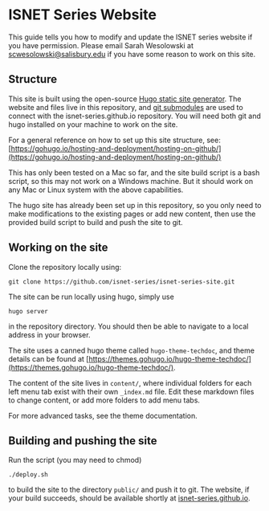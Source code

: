 # ISNET Series Website

This guide tells you how to modify and update the ISNET series website if you have permission. Please email Sarah Wesolowski at scwesolowski@salisbury.edu if you have some reason to work on this site.

## Structure

This site is built using the open-source [Hugo static site generator](https://gohugo.io). The website and files live in this repository, and [git submodules](https://git-scm.com/book/en/v2/Git-Tools-Submodules) are used to connect with the isnet-series.github.io repository. You will need both git and hugo installed on your machine to work on the site.

For a general reference on how to set up this site structure, see: [https://gohugo.io/hosting-and-deployment/hosting-on-github/](https://gohugo.io/hosting-and-deployment/hosting-on-github/)

This has only been tested on a Mac so far, and the site build script is a bash script, so this may not work on a Windows machine. But it should work on any Mac or Linux system with the above capabilities.

The hugo site has already been set up in this repository, so you only need to make modifications to the existing pages or add new content, then use the provided build script to build and push the site to git.

## Working on the site

Clone the repository locally using:

`git clone https://github.com/isnet-series/isnet-series-site.git`

The site can be run locally using hugo, simply use

`hugo server` 

in the repository directory. You should then be able to navigate to a local address in your browser.

The site uses a canned hugo theme called `hugo-theme-techdoc`, and theme details can be found at [https://themes.gohugo.io/hugo-theme-techdoc/](https://themes.gohugo.io/hugo-theme-techdoc/).

The content of the site lives in `content/`, where individual folders for each left menu tab exist with their own `_index.md` file. Edit these markdown files to change content, or add more folders to add menu tabs.

For more advanced tasks, see the theme documentation.

## Building and pushing the site

Run the script (you may need to chmod) 

`./deploy.sh`

to build the site to the directory `public/` and push it to git. The website, if your build succeeds, should be available shortly at [isnet-series.github.io](isnet-series.github.io).